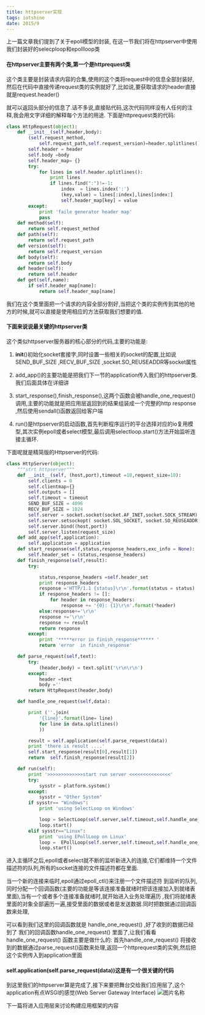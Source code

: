 ```yaml
---
title: httpserver实现 
tags: iotshine
date: 2015/9
---
```



上一篇文章我们提到了关于epoll模型的封装,
在这一节我们将在httpserver中使用我们封装好的selecploop和epollloop类
<!-- more -->
#### 在httpserver主要有两个类,第一个是httprequest类

这个类主要是封装请求内容的合集,使用的这个类将request中的信息全部封装好,然后在代码中直接传递request类的实例就好了,比如说,要获取请求的header直接就是request.header()

就可以返回头部分的信息了.话不多说,直接贴代码,这次代码同样没有人任何的注释,我会用文字详细的解释每个方法的用途.
下面是httprequest类的代码:

```python
class HttpRequest(object):
	def __init__(self,header,body):
		(self.request_method,
			self.request_path,self.request_version)=header.splitlines()[0].rstrip('rn').split()
		self.header = header
		self.body =body
		self.header_map= {}
		try:
			for lines in self.header.splitlines():
				print lines
				if lines.find(":")!=-1:
					index  = lines.index(':')
					(key,value) = lines[:index],lines[index:]
					self.header_map[key] = value
		except:
			print 'faile generator header map'
			pass
	def method(self):
		return self.request_method
	def path(self):
		return self.request_path
	def version(self):
		return self.request_version
	def body(self):
		return self.body
	def header(self):
		return self.header
	def get(self,name):
		if self.header_map[name]:
			return self.header_map[name]

```

我们在这个类里面把一个请求的内容全部分割好,当把这个类的实例传到其他的地方的时候,就可以直接是使用相应的方法获取我们想要的值.

#### 下面来说说最关键的httpserver类
这个类似httpserver服务器的核心部分的代码,主要的功能是:
1.   __init__()初始化socket套接字,同时设置一些相关的socket的配置,比如说SEND_BUF_SIZE  ,RECV_BUF_SIZE ,socket.SO_REUSEADDR等socket属性

2.   add_app()的主要功能是把我们下一节的application传入我们的httpserver类.我们后面具体在详细讲
3.   start_response(),finish_response(),这两个函数会被handle_one_request()调用,主要的功能就是把应用层返回到的结果组装成一个完整的http response ,然后使用sendall()函数返回给客户端
4.   run()是httpserver的启动函数,首先判断程序运行的平台选择对应的io复用模型,其次实例epoll或者select模型,最后调用selectloop.start()方法开始监听连接主循环.

下面呢就是精简版的Httpserver的代码:
```python
class HttpServer(object):
	"""strt httpserver"""
	def __init__(self, (host,port),timeout =10,request_size=10):
		self.clients = 0
		self.clientmap={}
		self.outputs = []
		self.timeout = timeout
		SEND_BUF_SIZE = 4096
		RECV_BUF_SIZE = 1024
		self.server = socket.socket(socket.AF_INET,socket.SOCK_STREAM)
		self.server.setsockopt( socket.SOL_SOCKET, socket.SO_REUSEADDR, 1 )
		self.server.bind((host,port))
		self.server.listen(request_size)
	def add_app(self,application):
		self.application = application
	def start_response(self,status,response_headers,exc_info = None):
		self.header_set = (status,response_headers)
	def finish_response(self,result):
		try:

			status,response_headers =self.header_set
			print response_headers
			response ='HTTP/1.1 {status}\r\n'.format(status = status)
			if response_headers != []:
				for header in response_headers:
					response += '{0}: {1}\r\n'.format(*header)
			else:response+='\r\n'
			response +='\r\n'			
			response += result
			return response
		except:
			print '*****error in finish_response****** '
			return 'error  in finish_response'

	def parse_request(self,text):
		try:
			(header,body) = text.split('\r\n\r\n')
		except:
			header =text
			body =''
		return HttpRequest(header,body)

	def handle_one_request(self,data):

		print (''.join(
			'{line}'.format(line= line)
			for line in data.splitlines()
			))

		result = self.application(self.parse_request(data))
		print 'there is result ....'
		self.start_response(result[0],result[1])
		return  self.finish_response(result[2])

	def run(self):
		print '>>>>>>>>>>>>>start run server <<<<<<<<<<<<<<<'
		try:
			sysstr = platform.system()
		except:
			sysstr = "Other System"
		if sysstr== "Windows":
			print 'using SelectLoop on Windows'

			loop = SelectLoop(self.server,self.timeout,self.handle_one_request)
			loop.start()
		elif sysstr=="Linux":
			print 'using EPollLoop on Linux'
			loop =  EPollLoop(self.server,self.timeout,self.handle_one_request)
			loop.start()

```

进入主循环之后,epoll或者select就不断的监听新进入的连接,它们都维持一个文件描述符的队列,所有的socket连接的文件描述符都在里面.

当一个新的连接来临时,epoll通过epoll_ctl()来注册一个文件描述符 到监听的队列,同时分配一个回调函数(主要的功能是等该连接准备就绪时把该连接加入到就绪表里面),当有一个或者多个连接准备就绪时,就开始进入业务处理遍历
,我们将就绪表里面的对象全部遍历一遍,接受里面的数据或者是发送数据.同时把数据通过回调函数来处理,

可以看到我们这里的回调函数就是  handle_one_request() ,好了收到的数据已经到了
我们的回调函数handle_one_request() 里面了,让我们看看handle_one_request() 函数主要是做什么的:
首先handle_one_request() 将接收到的数据通过parse_request()函数来处理,返回一个httprequest类的实例,然后把这个实例传入到application里面

#### self.application(self.parse_request(data))这是有一个很关键的代码

到这里我们的httpserver算是完成了,接下来要把舞台交给我们应用层了,这个application有点WSGI的感觉(Web Server Gateway Interface)
![图片名称](http://www.nowamagic.net/librarys/images/201309/2013_09_04_01.png)


下一篇将进入应用层来讨论构建应用框架的内容